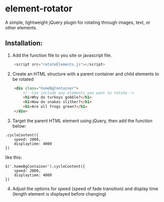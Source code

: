 # element-rotator
A simple, lightweight jQuery plugin for rotating through images, text, or other elements.

## Installation:

1. Add the function file to you site or javascript file.
```javascript  
	<script src="rotateElements.js"></script>
```  
2. Create an HTML structure with a parent container and child elements to be rotated
```html  
	<div class="homeBgContainer">
		<!--Can include any elements you want to rotate-->
		<h1>Why do turkeys gobble?</h1>
		<h1>How do snakes slither?</h1>
		<h1>Are all frogs green?</h1>
	</div>
```  
3. Target the parent HTML element using jQuery, then add the function below:
```  
.cycleContent({
	speed: 2000,
	displaytime: 4000
})
```  
like this:
```	
$('.homeBgContainer').cycleContent({
	speed: 2000,
	displaytime: 4000
})
```  
4. Adjust the options for speed (speed of fade transition) and display time (length element is displayed before changing)